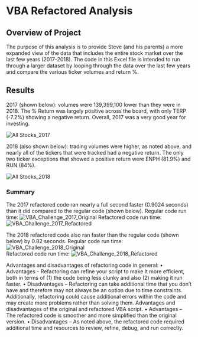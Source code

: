 # VBA Refactored Analysis
## Overview of Project
The purpose of this analysis is to provide Steve (and his parents) a more expanded view of the data that includes the entire stock market over the last few years (2017-2018). The code in this Excel file is intended to run through a larger dataset by looping through the data over the last few years and compare the various ticker volumes and return %.
## Results 
2017 (shown below): volumes were 139,399,100 lower than they were in 2018. The % Return was largely positive across the board, with only TERP (-7.2%) showing a negative return. Overall, 2017 was a very good year for investing. 

![All Stocks_2017](https://user-images.githubusercontent.com/96449605/149681064-b9897f29-bff0-4e4a-ab4b-8605ea0fb413.png)


2018 (also shown below): trading volumes were higher, as noted above, and nearly all of the tickers that were tracked had a negative return. The only two ticker exceptions that showed a positive return were ENPH (81.9%) and RUN (84%). 

![All Stocks_2018](https://user-images.githubusercontent.com/96449605/149681104-444796f4-7612-4bb3-bff7-84291f4a7e62.png)


### Summary
The 2017 refactored code ran nearly a full second faster (0.9024 seconds) than it did compared to the regular code (shown below).
Regular code run time: ![VBA_Challenge_2017_Original](https://user-images.githubusercontent.com/96449605/149681136-372cf867-2c8b-469d-a18e-388ac5bc6ca4.png)
Refactored code run time: ![VBA_Challenge_2017_Refactored](https://user-images.githubusercontent.com/96449605/149681150-b453c80c-0720-462a-b4d9-bcc46ec70f13.png)
   
The 2018 refactored code also ran faster than the regular code (shown below) by 0.82 seconds.
Regular code run time: ![VBA_Challenge_2018_Original](https://user-images.githubusercontent.com/96449605/149681170-d03ceb43-620d-4b7d-b0cd-86730792279d.png)				
Refactored code run time: ![VBA_Challenge_2018_Refactored](https://user-images.githubusercontent.com/96449605/149681176-9dd999f4-76d8-4753-ad35-99d00dbf804a.png)
  
Advantages and disadvantages of refactoring code in general:
•	Advantages - Refactoring can refine your script to make it more efficient, both in terms of (1) the code being less clunky and also (2) making it run faster.
•	Disadvantages – Refactoring can take additional time that you don’t have and therefore may not always be an option due to time constraints. Additionally, refactoring could cause additional errors within the code and may create more problems rather than solving them.
Advantages and disadvantages of the original and refactored VBA script.
•	Advantages – The refactored code is smoother and more simplified than the original version.
•	Disadvantages – As noted above, the refactored code required additional time and resources to review, refine, debug, and run correctly.
